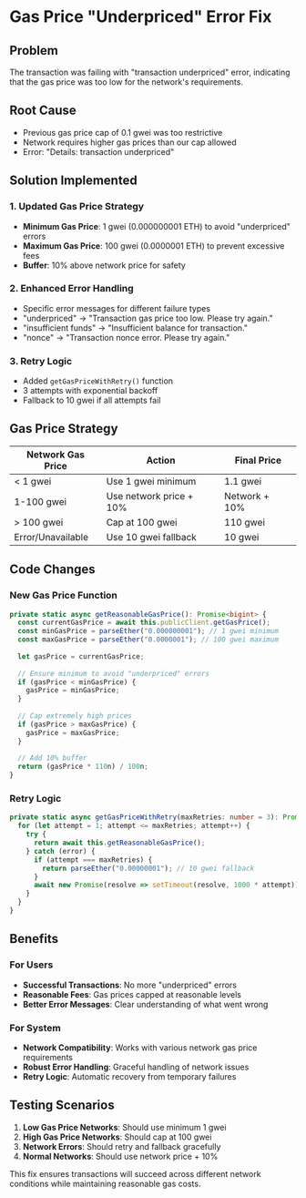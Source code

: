 # Gas Price "Underpriced" Error Fix

## Problem
The transaction was failing with "transaction underpriced" error, indicating that the gas price was too low for the network's requirements.

## Root Cause
- Previous gas price cap of 0.1 gwei was too restrictive
- Network requires higher gas prices than our cap allowed
- Error: "Details: transaction underpriced"

## Solution Implemented

### 1. Updated Gas Price Strategy
- **Minimum Gas Price**: 1 gwei (0.000000001 ETH) to avoid "underpriced" errors
- **Maximum Gas Price**: 100 gwei (0.0000001 ETH) to prevent excessive fees
- **Buffer**: 10% above network price for safety

### 2. Enhanced Error Handling
- Specific error messages for different failure types
- "underpriced" → "Transaction gas price too low. Please try again."
- "insufficient funds" → "Insufficient balance for transaction."
- "nonce" → "Transaction nonce error. Please try again."

### 3. Retry Logic
- Added `getGasPriceWithRetry()` function
- 3 attempts with exponential backoff
- Fallback to 10 gwei if all attempts fail

## Gas Price Strategy

| Network Gas Price | Action | Final Price |
|------------------|--------|-------------|
| < 1 gwei | Use 1 gwei minimum | 1.1 gwei |
| 1-100 gwei | Use network price + 10% | Network + 10% |
| > 100 gwei | Cap at 100 gwei | 110 gwei |
| Error/Unavailable | Use 10 gwei fallback | 10 gwei |

## Code Changes

### New Gas Price Function
```typescript
private static async getReasonableGasPrice(): Promise<bigint> {
  const currentGasPrice = await this.publicClient.getGasPrice();
  const minGasPrice = parseEther("0.000000001"); // 1 gwei minimum
  const maxGasPrice = parseEther("0.0000001"); // 100 gwei maximum
  
  let gasPrice = currentGasPrice;
  
  // Ensure minimum to avoid "underpriced" errors
  if (gasPrice < minGasPrice) {
    gasPrice = minGasPrice;
  }
  
  // Cap extremely high prices
  if (gasPrice > maxGasPrice) {
    gasPrice = maxGasPrice;
  }
  
  // Add 10% buffer
  return (gasPrice * 110n) / 100n;
}
```

### Retry Logic
```typescript
private static async getGasPriceWithRetry(maxRetries: number = 3): Promise<bigint> {
  for (let attempt = 1; attempt <= maxRetries; attempt++) {
    try {
      return await this.getReasonableGasPrice();
    } catch (error) {
      if (attempt === maxRetries) {
        return parseEther("0.00000001"); // 10 gwei fallback
      }
      await new Promise(resolve => setTimeout(resolve, 1000 * attempt));
    }
  }
}
```

## Benefits

### For Users
- **Successful Transactions**: No more "underpriced" errors
- **Reasonable Fees**: Gas prices capped at reasonable levels
- **Better Error Messages**: Clear understanding of what went wrong

### For System
- **Network Compatibility**: Works with various network gas price requirements
- **Robust Error Handling**: Graceful handling of network issues
- **Retry Logic**: Automatic recovery from temporary failures

## Testing Scenarios

1. **Low Gas Price Networks**: Should use minimum 1 gwei
2. **High Gas Price Networks**: Should cap at 100 gwei
3. **Network Errors**: Should retry and fallback gracefully
4. **Normal Networks**: Should use network price + 10%

This fix ensures transactions will succeed across different network conditions while maintaining reasonable gas costs.
